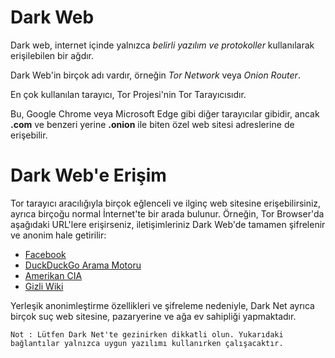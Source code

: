 # Dark Web

Dark web, internet içinde yalnızca *belirli yazılım ve protokoller* kullanılarak erişilebilen bir ağdır.

Dark Web'in birçok adı vardır, örneğin *Tor Network* veya *Onion Router*.

En çok kullanılan tarayıcı, Tor Projesi'nin Tor Tarayıcısıdır.

Bu, Google Chrome veya Microsoft Edge gibi diğer tarayıcılar gibidir, ancak **.com** ve benzeri yerine **.onion** ile biten özel web sitesi adreslerine de erişebilir.

# Dark Web'e Erişim

Tor tarayıcı aracılığıyla birçok eğlenceli ve ilginç web sitesine erişebilirsiniz, ayrıca birçoğu normal İnternet'te bir arada bulunur. Örneğin, Tor Browser'da aşağıdaki URL'lere erişirseniz, iletişimleriniz Dark Web'de tamamen şifrelenir ve anonim hale getirilir:

- [Facebook](http://www.facebookcorewwwi.onion/)
- [DuckDuckGo Arama Motoru](http://3g2upl4pq6kufc4m.onion/)
- [Amerikan CIA](http://ciadotgov4sjwlzihbbgxnqg3xiyrg7so2r2o3lt5wz5ypk4sxyjstad.onion)
- [Gizli Wiki]( http://zqktlwiuavvvqqt4ybvgvi7tyo4hjl5xgfuvpdf6otjiycgwqbym2qad.onion/wiki/index.php/Main_Page)

Yerleşik anonimleştirme özellikleri ve şifreleme nedeniyle, Dark Net ayrıca birçok suç web sitesine, pazaryerine ve ağa ev sahipliği yapmaktadır.

```
Not : Lütfen Dark Net'te gezinirken dikkatli olun. Yukarıdaki bağlantılar yalnızca uygun yazılımı kullanırken çalışacaktır.
```
